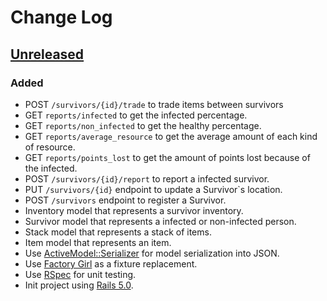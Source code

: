# Change Log

## [Unreleased]

### Added
* POST `/survivors/{id}/trade` to trade items between survivors
* GET `reports/infected` to get the infected percentage.
* GET `reports/non_infected` to get the healthy percentage.
* GET `reports/average_resource` to get the average amount of each kind of resource.
* GET `reports/points_lost` to get the amount of points lost because of the infected.
* POST `/survivors/{id}/report` to report a infected survivor.
* PUT `/survivors/{id}` endpoint to update a Survivor`s location.
* POST `/survivors` endpoint to register a Survivor.
* Inventory model that represents a survivor inventory.
* Survivor model that represents a infected or non-infected person.
* Stack model that represents a stack of items.
* Item model that represents an item.
* Use [ActiveModel::Serializer](https://github.com/rails-api/active_model_serializers) for model serialization into JSON.
* Use [Factory Girl](https://github.com/thoughtbot/factory_girl_rails) as a fixture replacement.
* Use [RSpec](http://rspec.info/) for unit testing.
* Init project using [Rails 5.0](http://guides.rubyonrails.org/5_0_release_notes.html).

[Unreleased]: https://github.com/JayBIOS/zssn/commits/master
